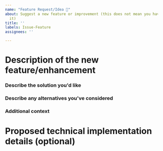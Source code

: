 ```yaml
---
name: "Feature Request/Idea 🚀"
about: Suggest a new feature or improvement (this does not mean you have to implement
  it)
title: ''
labels: Issue-Feature
assignees: ''

---
```


<!-- 
🚨🚨🚨🚨🚨🚨🚨🚨🚨🚨

I ACKNOWLEDGE THE FOLLOWING BEFORE PROCEEDING:
1. If I delete this entire template and go my own path, the core team may close my issue without further explanation or engagement.
2. If I list multiple bugs/concerns in this one issue, the core team may close my issue without further explanation or engagement.
3. If I write an issue that has many duplicates, the core team may close my issue without further explanation or engagement (and without necessarily spending time to find the exact duplicate ID number).
4. If I leave the title incomplete when filing the issue, the core team may close my issue without further explanation or engagement.
5. If I file something completely blank in the body, the core team may close my issue without further explanation or engagement.

All good? Then proceed!
-->

# Description of the new feature/enhancement

<!-- 
A clear and concise description of what the problem is that the new feature would solve.
Describe why and how a user would use this new functionality (if applicable).
-->

### Describe the solution you'd like
<!--- A clear and concise description of what you want to happen. -->

### Describe any alternatives you've considered
<!--- A clear and concise description of any alternative solutions or features you've considered. -->

### Additional context
<!--- Add any other context or screenshots about the feature request here. -->

# Proposed technical implementation details (optional)

<!-- 
A clear and concise description of what you want to happen.
-->